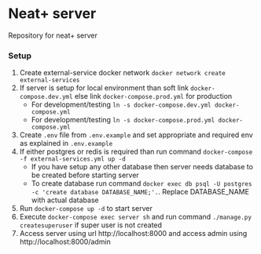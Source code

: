 # Neat+ server

Repository for neat+ server

### Setup
1. Create external-service docker network `docker network create external-services`
2. If server is setup for local environment than soft link `docker-compose.dev.yml` else link `docker-compose.prod.yml` for production
    - For development/testing `ln -s docker-compose.dev.yml docker-compose.yml`
    - For development/testing `ln -s docker-compose.prod.yml docker-compose.yml`
3. Create `.env` file from `.env.example` and set appropriate and required env as explained in `.env.example`
4. If either postgres or redis is required than run command `docker-compose -f external-services.yml up -d`
    - If you have setup any other database then server needs database to be created before starting server
    - To create database run command `docker exec db psql -U postgres -c 'create database DATABASE_NAME;'.`. Replace DATABASE_NAME with actual database
5. Run `docker-compose up -d` to start server
6. Execute `docker-compose exec server sh` and run command `./manage.py createsuperuser` if super user is not created
7. Access server using url http://localhost:8000 and access admin using http://localhost:8000/admin
